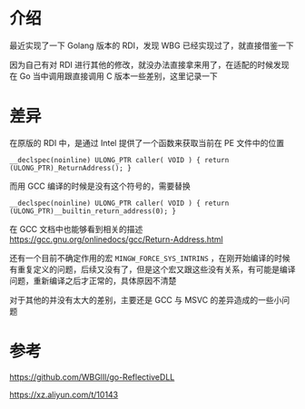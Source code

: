 # 介绍

最近实现了一下 Golang 版本的 RDI，发现 WBG 已经实现过了，就直接借鉴一下

因为自己有对 RDI 进行其他的修改，就没办法直接拿来用了，在适配的时候发现在 Go 当中调用跟直接调用 C 版本一些差别，这里记录一下



# 差异

在原版的 RDI 中，是通过 Intel 提供了一个函数来获取当前在 PE 文件中的位置

```
__declspec(noinline) ULONG_PTR caller( VOID ) { return (ULONG_PTR)_ReturnAddress(); }
```

而用 GCC 编译的时候是没有这个符号的，需要替换

```
__declspec(noinline) ULONG_PTR caller( VOID ) { return (ULONG_PTR)__builtin_return_address(0); }
```

在 GCC 文档中也能够看到相关的描述 https://gcc.gnu.org/onlinedocs/gcc/Return-Address.html



还有一个目前不确定作用的宏 `MINGW_FORCE_SYS_INTRINS` ，在刚开始编译的时候有重复定义的问题，后续又没有了，但是这个宏又跟这些没有关系，有可能是编译问题，重新编译之后才正常的，具体原因不清楚



对于其他的并没有太大的差别，主要还是 GCC 与 MSVC 的差异造成的一些小问题

# 参考

https://github.com/WBGlIl/go-ReflectiveDLL

https://xz.aliyun.com/t/10143